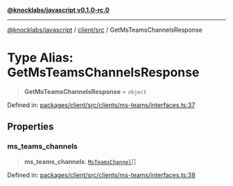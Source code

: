 [**@knocklabs/javascript v0.1.0-rc.0**](../../../README.md)

***

[@knocklabs/javascript](../../../modules.md) / [client/src](../README.md) / GetMsTeamsChannelsResponse

# Type Alias: GetMsTeamsChannelsResponse

> **GetMsTeamsChannelsResponse** = `object`

Defined in: [packages/client/src/clients/ms-teams/interfaces.ts:37](https://github.com/knocklabs/javascript/blob/main/packages/client/src/clients/ms-teams/interfaces.ts#L37)

## Properties

### ms\_teams\_channels

> **ms\_teams\_channels**: [`MsTeamsChannel`](MsTeamsChannel.md)[]

Defined in: [packages/client/src/clients/ms-teams/interfaces.ts:38](https://github.com/knocklabs/javascript/blob/main/packages/client/src/clients/ms-teams/interfaces.ts#L38)
